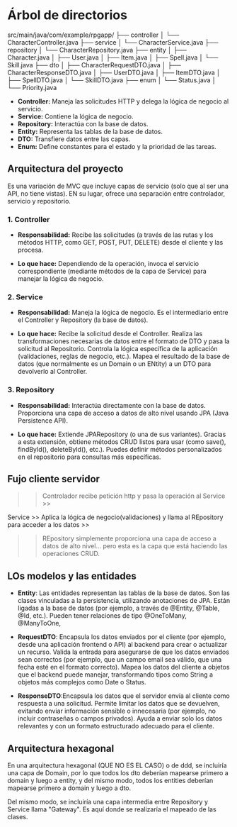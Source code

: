 
# Árbol de directorios

src/main/java/com/example/rpgapp/
    ├── controller
    │   └── CharacterController.java
    ├── service
    │   └── CharacterService.java
    ├── repository
    │   └── CharacterRepository.java
    ├── entity
    │   ├── Character.java
    │   ├── User.java
    │   ├── Item.java
    │   ├── Spell.java
    │   └── Skill.java
    ├── dto
    │   ├── CharacterRequestDTO.java
    │   ├── CharacterResponseDTO.java
    │   ├── UserDTO.java
    │   ├── ItemDTO.java
    │   ├── SpellDTO.java
    │   └── SkillDTO.java
    ├── enum
    │   └── Status.java
    │   └── Priority.java

- **Controller:** Maneja las solicitudes HTTP y delega la lógica de negocio al servicio.
- **Service:** Contiene la lógica de negocio.
- **Repository:** Interactúa con la base de datos.
- **Entity:** Representa las tablas de la base de datos.
- **DTO:** Transfiere datos entre las capas.
- **Enum:** Define constantes para el estado y la prioridad de las tareas.


## Arquitectura del proyecto

Es una variación de MVC que incluye capas de servicio (solo que al ser una API, no tiene vistas). EN su lugar, ofrece una separación entre controlador, servicio y repositorio. 


### 1. Controller

- **Responsabilidad:** Recibe las solicitudes (a través de las rutas y los métodos HTTP, como GET, POST, PUT, DELETE) desde el cliente y las procesa.

- **Lo que hace:** Dependiendo de la operación, invoca el servicio correspondiente (mediante métodos de la capa de Service) para manejar la lógica de negocio.
    
### 2. Service

- **Responsabilidad:** Maneja la lógica de negocio. Es el intermediario entre el Controller y Repository (la base de datos).

- **Lo que hace:**  Recibe la solicitud desde el Controller. Realiza las transformaciones necesarias de datos entre el formato de DTO y pasa la solicitud al Repositorio. Controla la lógica específica de la aplicación (validaciones, reglas de negocio, etc.). Mapea el resultado de la base de datos (que normalmente es un Domain o un ENtity) a un DTO para devolverlo al Controller.


### 3. Repository

- **Responsabilidad:** Interactúa directamente con la base de datos. Proporciona una capa de acceso a datos de alto nivel usando JPA (Java Persistence API).

- **Lo que hace:** Extiende JPARepository (o una de sus variantes). Gracias a esta extensión, obtiene métodos CRUD listos para usar (como save(), findById(), deleteById(), etc.). Puedes definir métodos personalizados en el repositorio para consultas más específicas.




## Fujo cliente servidor

>> Controlador recibe petición http y pasa la operación al Service >> 

Service >> Aplica la lógica de negocio(validaciones) y llama al REpository para acceder a los datos >>

>> REpository simplemente proporciona una capa de acceso a datos de alto nivel... pero esta es la capa que está haciendo las operaciones CRUD.




## LOs modelos y las entidades

- **Entity**:  Las entidades representan las tablas de la base de datos. Son las clases vinculadas a la persistencia, utilizando anotaciones de JPA. Están ligadas a la base de datos (por ejemplo, a través de @Entity, @Table, @Id, etc.). Pueden tener relaciones de tipo @OneToMany, @ManyToOne, 

- **RequestDTO**:  Encapsula los datos enviados por el cliente (por ejemplo, desde una aplicación frontend o API) al backend para crear o actualizar un recurso. Valida la entrada para asegurarse de que los datos enviados sean correctos (por ejemplo, que un campo email sea válido, que una fecha esté en el formato correcto). Mapea los datos del cliente a objetos que el backend puede manejar, transformando tipos como String a objetos más complejos como Date o Status.

- **ResponseDTO**:Encapsula los datos que el servidor envía al cliente como respuesta a una solicitud. Permite limitar los datos que se devuelven, evitando enviar información sensible o innecesaria (por ejemplo, no incluir contraseñas o campos privados). Ayuda a enviar solo los datos relevantes y con un formato estructurado adecuado para el cliente.


## Arquitectura hexagonal
En una arquitectura hexagonal (QUE NO ES EL CASO) o de ddd, se incluiría una capa de Domain, por lo que todos los dto deberían mapearse primero a domain y luego a entity, y del mismo modo, todos los entities deberían mapearse primero a domain y luego a dto. 

Del mismo modo, se incluiría una capa intermedia entre Repository y Service llama "Gateway". Es aquí donde se realizaría el mapeado de las clases.





